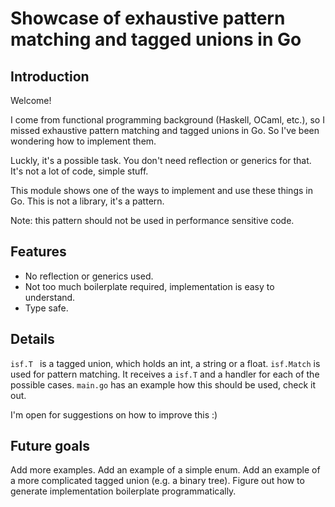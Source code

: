 # Showcase of exhaustive pattern matching and tagged unions in Go

## Introduction

Welcome!

I come from functional programming background (Haskell, OCaml, etc.), so I missed exhaustive pattern matching and tagged unions in Go. So I've been wondering how to implement them.

Luckly, it's a possible task. You don't need reflection or generics for that. It's not a lot of code, simple stuff.

This module shows one of the ways to implement and use these things in Go. This is not a library, it's a pattern.

Note: this pattern should not be used in performance sensitive code.

## Features

- No reflection or generics used.
- Not too much boilerplate required, implementation is easy to understand.
- Type safe.

## Details

`isf.T ` is a tagged union, which holds an int, a string or a float. `isf.Match` is used for pattern matching. It receives a `isf.T` and a handler for each of the possible cases. `main.go` has an example how this should be used, check it out.

I'm open for suggestions on how to improve this :)

## Future goals

Add more examples. Add an example of a simple enum. Add an example of a more complicated tagged union (e.g. a binary tree). Figure out how to generate implementation boilerplate programmatically.
